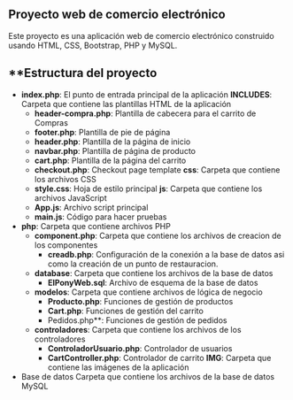 **Proyecto web de comercio electrónico**
-------------------------

Este proyecto es una aplicación web de comercio electrónico construido usando HTML, CSS, Bootstrap, PHP y MySQL.

**Estructura del proyecto
--------------------

* **index.php**: El punto de entrada principal de la aplicación
**INCLUDES**: Carpeta que contiene las plantillas HTML de la aplicación
	+ **header-compra.php**: Plantilla de cabecera para el carrito de Compras
	+ **footer.php**: Plantilla de pie de página
	+ **header.php**: Plantilla de la página de inicio
	+ **navbar.php**: Plantilla de página de producto
	+ **cart.php**: Plantilla de la página del carrito
	+ **checkout.php**: Checkout page template
**css**: Carpeta que contiene los archivos CSS
	+ **style.css**: Hoja de estilo principal
**js**: Carpeta que contiene los archivos JavaScript
	+ **App.js**: Archivo script principal
    + **main.js**: Código para hacer pruebas
* **php**: Carpeta que contiene archivos PHP
	+ **component.php**: Carpeta que contiene los archivos de creacion de los componentes
		- **creadb.php**: Configuración de la conexión a la base de datos asi como la creación de un punto de restauracion.
	+ **database**: Carpeta que contiene los archivos de la base de datos
		- **ElPonyWeb.sql**: Archivo de esquema de la base de datos
	+ **modelos**: Carpeta que contiene archivos de lógica de negocio
		- **Producto.php**: Funciones de gestión de productos
		- **Cart.php**: Funciones de gestión del carrito
		- Pedidos.php**: Funciones de gestión de pedidos
	+ **controladores**: Carpeta que contiene los archivos de los controladores
		- **ControladorUsuario.php**: Controlador de usuarios
		- **CartController.php**: Controlador de carrito
**IMG**: Carpeta que contiene las imágenes de la aplicación
* Base de datos Carpeta que contiene los archivos de la base de datos MySQL
